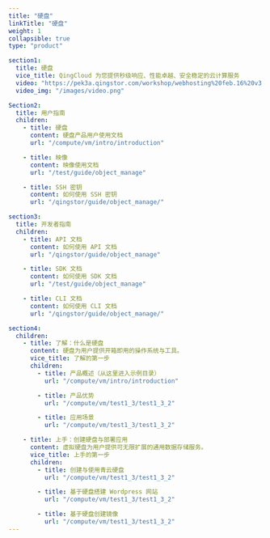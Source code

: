 ```yaml
---
title: "硬盘"
linkTitle: "硬盘"
weight: 1
collapsible: true
type: "product"

section1:
  title: 硬盘
  vice_title: QingCloud 为您提供秒级响应、性能卓越、安全稳定的云计算服务
  video: "https://pek3a.qingstor.com/workshop/webhosting%20feb.16%20v3.mp4"
  video_img: "/images/video.png"

Section2:
  title: 用户指南
  children:
    - title: 硬盘
      content: 硬盘产品用户使用文档
      url: "/compute/vm/intro/introduction"

    - title: 映像
      content: 映像使用文档
      url: "/test/guide/object_manage"

    - title: SSH 密钥
      content: 如何使用 SSH 密钥
      url: "/qingstor/guide/object_manage/"

section3:
  title: 开发者指南
  children:
    - title: API 文档
      content: 如何使用 API 文档
      url: "/qingstor/guide/object_manage"

    - title: SDK 文档
      content: 如何使用 SDK 文档
      url: "/test/guide/object_manage"

    - title: CLI 文档
      content: 如何使用 CLI 文档
      url: "/qingstor/guide/object_manage/"

section4:
  children:
    - title: 了解：什么是硬盘
      content: 硬盘为用户提供开箱即用的操作系统与工具。
      vice_title: 了解的第一步
      children:
        - title: 产品概述（从这里进入示例目录）
          url: "/compute/vm/intro/introduction"

        - title: 产品优势
          url: "/compute/vm/test1_3/test1_3_2"

        - title: 应用场景
          url: "/compute/vm/test1_3/test1_3_2"

    - title: 上手：创建硬盘与部署应用
      content: 虚拟硬盘为用户提供可无限扩展的通用数据存储服务。
      vice_title: 上手的第一步
      children: 
        - title: 创建与使用青云硬盘
          url: "/compute/vm/test1_3/test1_3_2"

        - title: 基于硬盘搭建 Wordpress 网站
          url: "/compute/vm/test1_3/test1_3_2"

        - title: 基于硬盘创建镜像
          url: "/compute/vm/test1_3/test1_3_2"
---
```



<!-- type: "product" 这个参数表明这是一个产品index页面 -->
<!-- section1 为产品index页面 主标题 副标题 video  video_img为视频图片  -->
<!-- section2 为产品index页面 第一个大块的用户文档配置  -->
<!-- section3 为产品index页面 第二个大块的开发者文档配置  -->
<!-- section4 为产品index页面 第三个大块的学习路径配置  -->